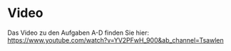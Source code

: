 # Video

Das Video zu den Aufgaben A-D finden Sie hier: https://www.youtube.com/watch?v=YV2PFwH_900&ab_channel=Tsawlen
